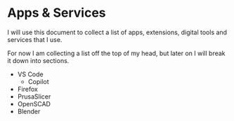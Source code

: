 # Apps & Services

I will use this document to collect a list of apps, extensions, digital tools and services that I use.

For now I am collecting a list off the top of my head, but later on I will break it down into sections.

- VS Code
  - Copilot
- Firefox
- PrusaSlicer
- OpenSCAD
- Blender
